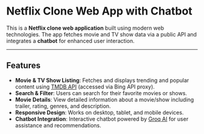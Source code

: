 # Netflix Clone Web App with Chatbot

This is a **Netflix clone web application** built using modern web technologies. The app fetches movie and TV show data via a public API and integrates a **chatbot** for enhanced user interaction.

---

## Features

- **Movie & TV Show Listing**: Fetches and displays trending and popular content using [TMDB API](https://www.themoviedb.org/) (accessed via Bing API proxy).  
- **Search & Filter**: Users can search for their favorite movies or shows.  
- **Movie Details**: View detailed information about a movie/show including trailer, rating, genres, and description.  
- **Responsive Design**: Works on desktop, tablet, and mobile devices.  
- **Chatbot Integration**: Interactive chatbot powered by [Groq AI](https://groq.com/) for user assistance and recommendations.  

